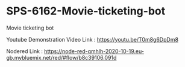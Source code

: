# SPS-6162-Movie-ticketing-bot
Movie ticketing bot

Youtube Demonstration Video Link :   https://youtu.be/T0m8g6DpDm8

Nodered Link                     :  https://node-red-qmhlh-2020-10-19.eu-gb.mybluemix.net/red/#flow/b8c39106.091d
